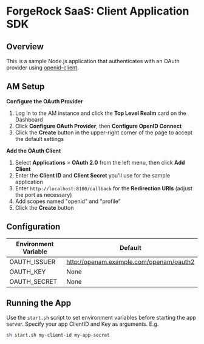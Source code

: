 # ForgeRock SaaS: Client Application SDK

## Overview

This is a sample Node.js application that authenticates with an OAuth provider using [openid-client](https://www.npmjs.com/package/openid-client).

## AM Setup

**Configure the OAuth Provider**

1.  Log in to the AM instance and click the **Top Level Realm** card on the Dashboard
1.  Click **Configure OAuth Provider**, then **Configure OpenID Connect**
1.  Click the **Create** button in the upper-right corner of the page to accept the default settings

**Add the OAuth Client**

1.  Select **Applications** > **OAuth 2.0** from the left menu, then click **Add Client**
1.  Enter the **Client ID** and **Client Secret** you'll use for the sample application
1.  Enter `http://localhost:8100/callback` for the **Redirection URIs** (adjust the port as necessary)
1.  Add scopes named "openid" and "profile"
1.  Click the **Create** button

## Configuration

| Environment Variable | Default                                 |
| -------------------- | --------------------------------------- |
| OAUTH_ISSUER         | http://openam.example.com/openam/oauth2 |
| OAUTH_KEY            | None                                    |
| OAUTH_SECRET         | None                                    |

## Running the App

Use the `start.sh` script to set environment variables before starting the app server. Specify your app ClientID and Key as arguments. E.g.

```bash
sh start.sh my-client-id my-app-secret
```
